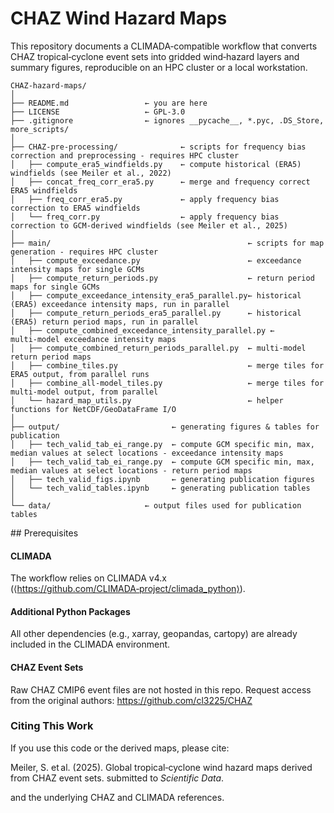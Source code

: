 # CHAZ Wind Hazard Maps

This repository documents a CLIMADA‑compatible workflow that converts CHAZ tropical‑cyclone event sets into gridded wind‑hazard layers and summary figures, reproducible on an HPC cluster or a local workstation.
```
CHAZ-hazard-maps/
│
├── README.md                 ← you are here
├── LICENSE                   ← GPL-3.0
├── .gitignore                ← ignores __pycache__, *.pyc, .DS_Store, more_scripts/
│
├── CHAZ-pre-processing/              ← scripts for frequency bias correction and preprocessing - requires HPC cluster
│   ├── compute_era5_windfields.py    ← compute historical (ERA5) windfields (see Meiler et al., 2022)
│   ├── concat_freq_corr_era5.py      ← merge and frequency correct ERA5 windfields
│   ├── freq_corr_era5.py             ← apply frequency bias correction to ERA5 windfields
│   └── freq_corr.py                  ← apply frequency bias correction to GCM-derived windfields (see Meiler et al., 2025)
│
├── main/                                            ← scripts for map generation - requires HPC cluster
│   ├── compute_exceedance.py                        ← exceedance intensity maps for single GCMs
│   ├── compute_return_periods.py                    ← return period maps for single GCMs
│   ├── compute_exceedance_intensity_era5_parallel.py← historical (ERA5) exceedance intensity maps, run in parallel
│   ├── compute_return_periods_era5_parallel.py      ← historical (ERA5) return period maps, run in parallel
│   ├── compute_combined_exceedance_intensity_parallel.py ← multi‑model exceedance intensity maps
│   ├── compute_combined_return_periods_parallel.py  ← multi‑model return period maps
│   ├── combine_tiles.py                             ← merge tiles for ERA5 output, from parallel runs
│   ├── combine_all-model_tiles.py                   ← merge tiles for multi‑model output, from parallel
│   └── hazard_map_utils.py                          ← helper functions for NetCDF/GeoDataFrame I/O
│
├── output/                         ← generating figures & tables for publication
│   ├── tech_valid_tab_ei_range.py  ← compute GCM specific min, max, median values at select locations - exceedance intensity maps
│   ├── tech_valid_tab_ei_range.py  ← compute GCM specific min, max, median values at select locations - return period maps
│   ├── tech_valid_figs.ipynb       ← generating publication figures
│   └── tech_valid_tables.ipynb     ← generating publication tables
│
└── data/                     ← output files used for publication tables

```


## Prerequisites

#### CLIMADA

The workflow relies on CLIMADA v4.x (⟨https://github.com/CLIMADA‑project/climada_python⟩).

#### Additional Python Packages

All other dependencies (e.g., xarray, geopandas, cartopy) are already included in the CLIMADA environment.

#### CHAZ Event Sets

Raw CHAZ CMIP6 event files are not hosted in this repo.  Request access from the original authors: https://github.com/cl3225/CHAZ



### Citing This Work

If you use this code or the derived maps, please cite:

Meiler, S. et al. (2025). Global tropical‑cyclone wind hazard maps derived from CHAZ event sets. submitted to _Scientific Data_.

and the underlying CHAZ and CLIMADA references.
